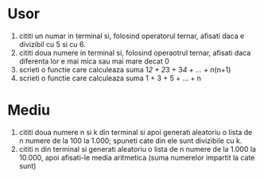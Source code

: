 # Usor

1. cititi un numar in terminal si, folosind operatorul ternar, afisati daca e divizibil cu 5 si cu 6.
2. cititi doua numere in terminal si, folosind operaotrul ternar, afisati daca diferenta lor e mai mica sau mai mare decat 0
3. scrieti o functie care calculeaza suma 1*2 + 2*3 + 3*4 + ... + n*(n+1)
4. scrieti o functie care calculeaza suma 1 + 3 + 5 + ... + n 

# Mediu 

1. cititi doua numere n si k din terminal si apoi generati aleatoriu o lista de n numere de la 100 la 1.000; spuneti cate din ele sunt divizibile cu k. 
2. cititi n din terminal si generati aleatoriu o lista de n numere de la 1.000 la 10.000, apoi afisati-le media aritmetica (suma numerelor impartit la cate sunt)
